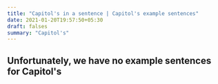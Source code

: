 ```yaml
---
title: "Capitol's in a sentence | Capitol's example sentences"
date: 2021-01-20T19:57:50+05:30
draft: falses
summary: "Capitol's"
---
```

## Unfortunately, we have no example sentences for Capitol's                 
